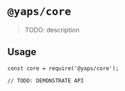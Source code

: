 # `@yaps/core`

> TODO: description

## Usage

```
const core = require('@yaps/core');

// TODO: DEMONSTRATE API
```

